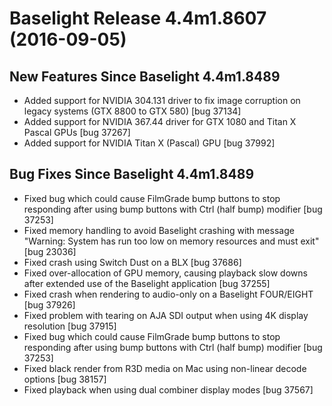# Baselight Release 4.4m1.8607 (2016-09-05)



## New Features Since Baselight 4.4m1.8489

* Added support for NVIDIA 304.131 driver to fix image corruption on legacy systems (GTX 8800 to GTX 580) \[bug 37134]
* Added support for NVIDIA 367.44 driver for GTX 1080 and Titan X Pascal GPUs \[bug 37267]
* Added support for NVIDIA Titan X (Pascal) GPU \[bug 37992]

## Bug Fixes Since Baselight 4.4m1.8489

* Fixed bug which could cause FilmGrade bump buttons to stop responding after using bump buttons with Ctrl (half bump) modifier \[bug 37253]
* Fixed memory handling to avoid Baselight crashing with message "Warning: System has run too low on memory resources and must exit" \[bug 23036]
* Fixed crash using Switch Dust on a BLX \[bug 37686]
* Fixed over-allocation of GPU memory, causing playback slow downs after extended use of the Baselight application \[bug 37255]
* Fixed crash when rendering to audio-only on a Baselight FOUR/EIGHT \[bug 37926]
* Fixed problem with tearing on AJA SDI output when using 4K display resolution \[bug 37915]
* Fixed bug which could cause FilmGrade bump buttons to stop responding after using bump buttons with Ctrl (half bump) modifier \[bug 37253]
* Fixed black render from R3D media on Mac using non-linear decode options \[bug 38157]
* Fixed playback when using dual combiner display modes \[bug 37567]
